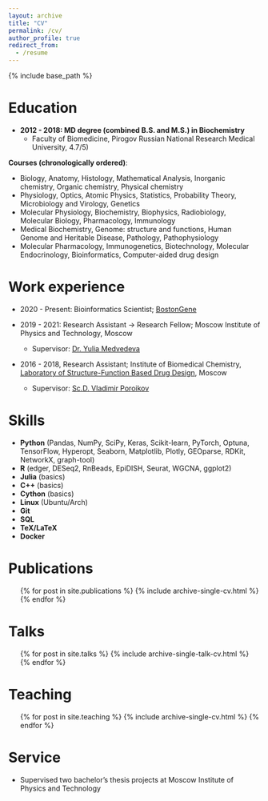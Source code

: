 ```yaml
---
layout: archive
title: "CV"
permalink: /cv/
author_profile: true
redirect_from:
  - /resume
---
```


{% include base_path %}

Education
======
* **2012 - 2018: MD degree (combined B.S. and M.S.) in Biochemistry**
  - Faculty of Biomedicine, Pirogov Russian National Research Medical University, 4.7/5)

**Courses (chronologically ordered)**:
- Biology, Anatomy, Histology, Mathematical Analysis, Inorganic chemistry, Organic chemistry,
Physical chemistry 
- Physiology, Optics, Atomic Physics, Statistics, Probability Theory, Microbiology and Virology,
Genetics
-  Molecular Physiology, Biochemistry, Biophysics, Radiobiology, Molecular Biology, Pharmacology,
Immunology 
- Medical Biochemistry, Genome: structure and functions, Human Genome and Heritable Disease,
Pathology, Pathophysiology 
- Molecular Pharmacology, Immunogenetics, Biotechnology, Molecular Endocrinology, Bioinformatics,
Computer-aided drug design
  
Work experience
======
* 2020 - Present: Bioinformatics Scientist; [BostonGene](https://bostongene.com/publications/)
* 2019 - 2021: Research Assistant -> Research Fellow; Moscow Institute of Physics and Technology, Moscow
  * Supervisor: [Dr. Yulia Medvedeva](http://scholar.google.ru/citations?user=iHU4ygoAAAAJ&hl=en)

* 2016 - 2018, Research Assistant; Institute of Biomedical Chemistry, [Laboratory of Structure-Function Based Drug Design](http://www.way2drug.com/), Moscow
  * Supervisor: [Sc.D. Vladimir Poroikov](https://scholar.google.ru/citations?user=F13hIJMAAAAJ&hl=en)
  
Skills
======
*  **Python** (Pandas, NumPy, SciPy, Keras, Scikit-learn, PyTorch, Optuna, TensorFlow,
Hyperopt, Seaborn, Matplotlib, Plotly, GEOparse, RDKit, NetworkX, graph-tool)
* **R** (edger, DESeq2, RnBeads, EpiDISH, Seurat, WGCNA, ggplot2)
* **Julia** (basics)
* **C++**  (basics)
* **Cython** (basics)
* **Linux** (Ubuntu/Arch)
* **Git**
* **SQL**
* **TeX/LaTeX**
* **Docker**

Publications
======
  <ul>{% for post in site.publications %}
    {% include archive-single-cv.html %}
  {% endfor %}</ul>
  
Talks
======
  <ul>{% for post in site.talks %}
    {% include archive-single-talk-cv.html %}
  {% endfor %}</ul>
  
Teaching
======
  <ul>{% for post in site.teaching %}
    {% include archive-single-cv.html %}
  {% endfor %}</ul>
  
Service
======
* Supervised two bachelor’s thesis projects at Moscow Institute of Physics and Technology
